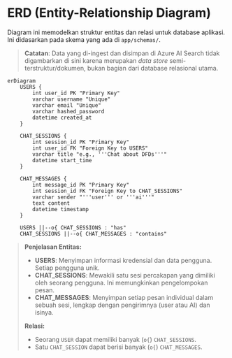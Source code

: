 # ERD (Entity-Relationship Diagram)

Diagram ini memodelkan struktur entitas dan relasi untuk database aplikasi. Ini didasarkan pada skema yang ada di `app/schemas/`.

> **Catatan**: Data yang di-ingest dan disimpan di Azure AI Search tidak digambarkan di sini karena merupakan *data store* semi-terstruktur/dokumen, bukan bagian dari database relasional utama.

```mermaid
erDiagram
    USERS {
        int user_id PK "Primary Key"
        varchar username "Unique"
        varchar email "Unique"
        varchar hashed_password
        datetime created_at
    }

    CHAT_SESSIONS {
        int session_id PK "Primary Key"
        int user_id FK "Foreign Key to USERS"
        varchar title "e.g., '''Chat about DFDs'''"
        datetime start_time
    }

    CHAT_MESSAGES {
        int message_id PK "Primary Key"
        int session_id FK "Foreign Key to CHAT_SESSIONS"
        varchar sender "'''user''' or '''ai'''"
        text content
        datetime timestamp
    }

    USERS ||--o{ CHAT_SESSIONS : "has"
    CHAT_SESSIONS ||--o{ CHAT_MESSAGES : "contains"
```
> **Penjelasan Entitas:**
> -   **USERS**: Menyimpan informasi kredensial dan data pengguna. Setiap pengguna unik.
> -   **CHAT_SESSIONS**: Mewakili satu sesi percakapan yang dimiliki oleh seorang pengguna. Ini memungkinkan pengelompokan pesan.
> -   **CHAT_MESSAGES**: Menyimpan setiap pesan individual dalam sebuah sesi, lengkap dengan pengirimnya (user atau AI) dan isinya.
>
> **Relasi:**
> -   Seorang `USER` dapat memiliki banyak (`o{`) `CHAT_SESSIONS`.
> -   Satu `CHAT_SESSION` dapat berisi banyak (`o{`) `CHAT_MESSAGES`.
